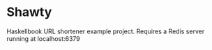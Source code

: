 # Shawty
Haskellbook URL shortener example project. Requires a Redis server running at localhost:6379
